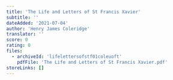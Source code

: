 ```yaml
---
title: 'The Life and Letters of St Francis Xavier'
subtitle: ''
dateAdded: '2021-07-04'
author: 'Henry James Coleridge'
translator: ''
score: 0
rating: 0
files:
  - archiveId: 'lifelettersofstf01coleuoft'
    pdfFile: 'The Life and Letters of St Francis Xavier.pdf'
storeLinks: []
---
```


